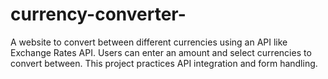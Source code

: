 # currency-converter-
 A website to convert between different currencies using an API like Exchange Rates API. Users can enter an amount and select currencies to convert between. This project practices API integration and form handling.
